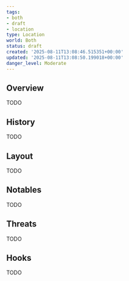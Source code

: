 ```yaml
---
tags:
- both
- draft
- location
type: Location
world: Both
status: draft
created: '2025-08-11T13:08:46.515351+00:00'
updated: '2025-08-11T13:08:50.199018+00:00'
danger_level: Moderate
---
```



## Overview

TODO
## History

TODO
## Layout

TODO
## Notables

TODO
## Threats

TODO
## Hooks

TODO
